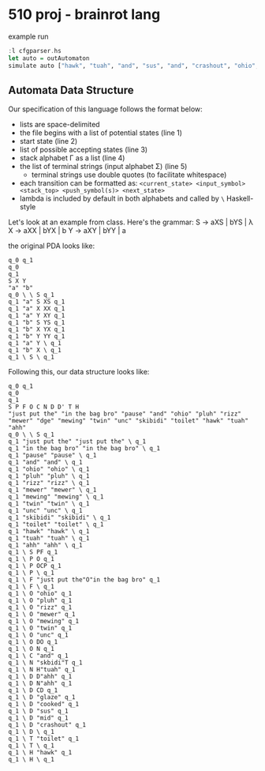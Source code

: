 # 510 proj - brainrot lang
example run 
```haskell
:l cfgparser.hs 
let auto = outAutomaton 
simulate auto ["hawk", "tuah", "and", "sus", "and", "crashout", "ohio", "lambda"]
```

## Automata Data Structure
Our specification of this language follows the format below:
- lists are space-delimited
- the file begins with a list of potential states (line 1)
- start state (line 2)
- list of possible accepting states (line 3)
- stack alphabet Γ as a list (line 4)
- the list of terminal strings (input alphabet Σ) (line 5)
    - terminal strings use double quotes (to facilitate whitespace)
- each transition can be formatted as: `<current_state> <input_symbol> <stack_top> <push_symbol(s)> <next_state>`
- lambda is included by default in both alphabets and called by `\` Haskell-style

Let's look at an example from class. Here's the grammar:
S -> aXS | bYS | λ
X -> aXX | bYX | b
Y -> aXY | bYY | a

the original PDA looks like:
```
q_0 q_1
q_0
q_1
S X Y
"a" "b"
q_0 \ \ S q_1
q_1 "a" S XS q_1
q_1 "a" X XX q_1
q_1 "a" Y XY q_1
q_1 "b" S YS q_1
q_1 "b" X YX q_1
q_1 "b" Y YY q_1
q_1 "a" Y \ q_1
q_1 "b" X \ q_1
q_1 \ S \ q_1
```

Following this, our data structure looks like:
```
q_0 q_1
q_0
q_1
S P F O C N D D' T H
"just put the" "in the bag bro" "pause" "and" "ohio" "pluh" "rizz" "mewer" "dge" "mewing" "twin" "unc" "skibidi" "toilet" "hawk" "tuah" "ahh" 
q_0 \ \ S q_1
q_1 "just put the" "just put the" \ q_1
q_1 "in the bag bro" "in the bag bro" \ q_1
q_1 "pause" "pause" \ q_1
q_1 "and" "and" \ q_1
q_1 "ohio" "ohio" \ q_1
q_1 "pluh" "pluh" \ q_1
q_1 "rizz" "rizz" \ q_1
q_1 "mewer" "mewer" \ q_1
q_1 "mewing" "mewing" \ q_1
q_1 "twin" "twin" \ q_1
q_1 "unc" "unc" \ q_1
q_1 "skibidi" "skibidi" \ q_1
q_1 "toilet" "toilet" \ q_1
q_1 "hawk" "hawk" \ q_1
q_1 "tuah" "tuah" \ q_1
q_1 "ahh" "ahh" \ q_1
q_1 \ S PF q_1
q_1 \ P O q_1
q_1 \ P OCP q_1
q_1 \ P \ q_1
q_1 \ F "just put the"O"in the bag bro" q_1
q_1 \ F \ q_1
q_1 \ O "ohio" q_1
q_1 \ O "pluh" q_1
q_1 \ O "rizz" q_1
q_1 \ O "mewer" q_1
q_1 \ O "mewing" q_1
q_1 \ O "twin" q_1
q_1 \ O "unc" q_1
q_1 \ O DO q_1
q_1 \ O N q_1
q_1 \ C "and" q_1
q_1 \ N "skbidi"T q_1
q_1 \ N H"tuah" q_1
q_1 \ D D"ahh" q_1
q_1 \ D N"ahh" q_1
q_1 \ D CD q_1
q_1 \ D "glaze" q_1
q_1 \ D "cooked" q_1
q_1 \ D "sus" q_1
q_1 \ D "mid" q_1
q_1 \ D "crashout" q_1
q_1 \ D \ q_1
q_1 \ T "toilet" q_1
q_1 \ T \ q_1
q_1 \ H "hawk" q_1
q_1 \ H \ q_1
```
